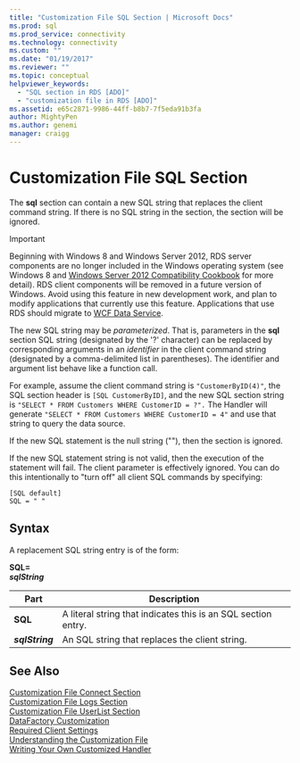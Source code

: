 ```yaml
---
title: "Customization File SQL Section | Microsoft Docs"
ms.prod: sql
ms.prod_service: connectivity
ms.technology: connectivity
ms.custom: ""
ms.date: "01/19/2017"
ms.reviewer: ""
ms.topic: conceptual
helpviewer_keywords: 
  - "SQL section in RDS [ADO]"
  - "customization file in RDS [ADO]"
ms.assetid: e65c2871-9986-44ff-b8b7-7f5eda91b3fa
author: MightyPen
ms.author: genemi
manager: craigg
---
```

# Customization File SQL Section
The **sql** section can contain a new SQL string that replaces the client command string. If there is no SQL string in the section, the section will be ignored.  
  
> [!IMPORTANT]
>  Beginning with Windows 8 and Windows Server 2012, RDS server components are no longer included in the Windows operating system (see Windows 8 and [Windows Server 2012 Compatibility Cookbook](https://www.microsoft.com/en-us/download/details.aspx?id=27416) for more detail). RDS client components will be removed in a future version of Windows. Avoid using this feature in new development work, and plan to modify applications that currently use this feature. Applications that use RDS should migrate to [WCF Data Service](http://go.microsoft.com/fwlink/?LinkId=199565).  
  
 The new SQL string may be *parameterized*. That is, parameters in the **sql** section SQL string (designated by the '?' character) can be replaced by corresponding arguments in an *identifier* in the client command string (designated by a comma-delimited list in parentheses). The identifier and argument list behave like a function call.  
  
 For example, assume the client command string is `"CustomerByID(4)"`, the SQL section header is `[SQL CustomerByID]`, and the new SQL section string is `"SELECT * FROM Customers WHERE CustomerID = ?".` The Handler will generate `"SELECT * FROM Customers WHERE CustomerID = 4"` and use that string to query the data source.  
  
 If the new SQL statement is the null string (""), then the section is ignored.  
  
 If the new SQL statement string is not valid, then the execution of the statement will fail. The client parameter is effectively ignored. You can do this intentionally to "turn off" all client SQL commands by specifying:  
  
```  
[SQL default]   
SQL = " "  
```  
  
## Syntax  
 A replacement SQL string entry is of the form:  
  
 **SQL=**   
 ***sqlString***  
  
|Part|Description|  
|----------|-----------------|  
|**SQL**|A literal string that indicates this is an SQL section entry.|  
|***sqlString***|An SQL string that replaces the client string.|  
  
## See Also  
 [Customization File Connect Section](../../../ado/guide/remote-data-service/customization-file-connect-section.md)   
 [Customization File Logs Section](../../../ado/guide/remote-data-service/customization-file-logs-section.md)   
 [Customization File UserList Section](../../../ado/guide/remote-data-service/customization-file-userlist-section.md)   
 [DataFactory Customization](../../../ado/guide/remote-data-service/datafactory-customization.md)   
 [Required Client Settings](../../../ado/guide/remote-data-service/required-client-settings.md)   
 [Understanding the Customization File](../../../ado/guide/remote-data-service/understanding-the-customization-file.md)   
 [Writing Your Own Customized Handler](../../../ado/guide/remote-data-service/writing-your-own-customized-handler.md)


